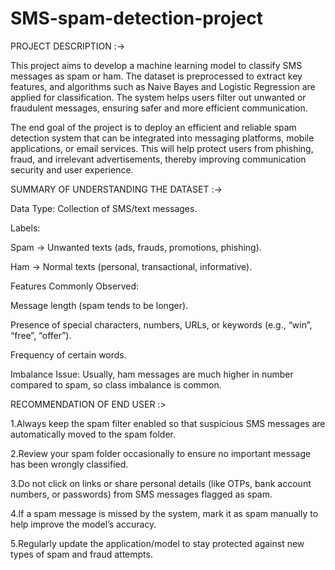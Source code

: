 # SMS-spam-detection-project

PROJECT DESCRIPTION :->

This project aims to develop a machine learning model to classify SMS messages as spam or ham. The dataset is preprocessed to extract key features, and algorithms such as Naive Bayes and Logistic Regression are applied for classification. The system helps users filter out unwanted or fraudulent messages, ensuring safer and more efficient communication.


The end goal of the project is to deploy an efficient and reliable spam detection system that can be integrated into messaging platforms, mobile applications, or email services. This will help protect users from phishing, fraud, and irrelevant advertisements, thereby improving communication security and user experience.



SUMMARY OF UNDERSTANDING THE DATASET :->

Data Type: Collection of SMS/text messages.

Labels:

Spam → Unwanted texts (ads, frauds, promotions, phishing).

Ham → Normal texts (personal, transactional, informative).


Features Commonly Observed:

Message length (spam tends to be longer).

Presence of special characters, numbers, URLs, or keywords (e.g., “win”, “free”, “offer”).

Frequency of certain words.


Imbalance Issue: Usually, ham messages are much higher in number compared to spam, so class imbalance is common.




RECOMMENDATION OF END USER :>

1.Always keep the spam filter enabled so that suspicious SMS messages are automatically moved to the spam folder.

2.Review your spam folder occasionally to ensure no important message has been wrongly classified.

3.Do not click on links or share personal details (like OTPs, bank account numbers, or passwords) from SMS messages flagged as spam.

4.If a spam message is missed by the system, mark it as spam manually to help improve the model’s accuracy.

5.Regularly update the application/model to stay protected against new types of spam and fraud attempts.




